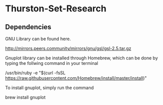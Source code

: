 # Thurston-Set-Research

## Dependencies
GNU Library can be found here. 

http://mirrors.peers.community/mirrors/gnu/gsl/gsl-2.5.tar.gz

Gnuplot library can be installed through Homebrew, which can be done by typing the follwing command in your terminal

/usr/bin/ruby -e "$(curl -fsSL https://raw.githubusercontent.com/Homebrew/install/master/install)" 

To install gnuplot, simply run the command 

brew install gnuplot

